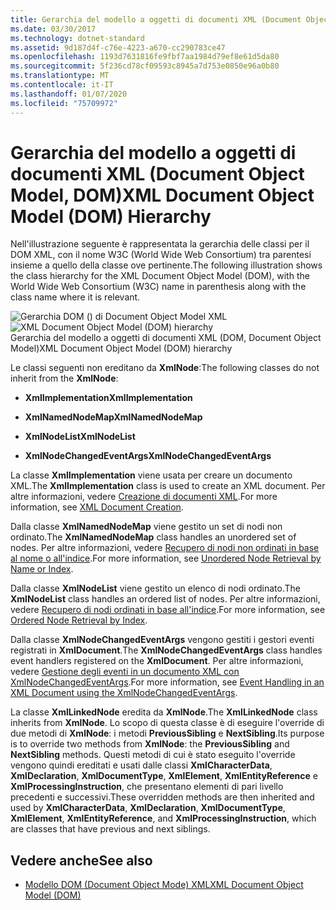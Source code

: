```yaml
---
title: Gerarchia del modello a oggetti di documenti XML (Document Object Model, DOM)
ms.date: 03/30/2017
ms.technology: dotnet-standard
ms.assetid: 9d187d4f-c76e-4223-a670-cc290783ce47
ms.openlocfilehash: 1193d7631816fe9fbf7aa1984d79ef8e61d5da80
ms.sourcegitcommit: 5f236cd78cf09593c8945a7d753e0850e96a0b80
ms.translationtype: MT
ms.contentlocale: it-IT
ms.lasthandoff: 01/07/2020
ms.locfileid: "75709972"
---
```

# <a name="xml-document-object-model-dom-hierarchy"></a><span data-ttu-id="e8808-102">Gerarchia del modello a oggetti di documenti XML (Document Object Model, DOM)</span><span class="sxs-lookup"><span data-stu-id="e8808-102">XML Document Object Model (DOM) Hierarchy</span></span>
<span data-ttu-id="e8808-103">Nell'illustrazione seguente è rappresentata la gerarchia delle classi per il DOM XML, con il nome W3C (World Wide Web Consortium) tra parentesi insieme a quello della classe ove pertinente.</span><span class="sxs-lookup"><span data-stu-id="e8808-103">The following illustration shows the class hierarchy for the XML Document Object Model (DOM), with the World Wide Web Consortium (W3C) name in parenthesis along with the class name where it is relevant.</span></span>  
  
 <span data-ttu-id="e8808-104">![Gerarchia DOM &#40;&#41; di Document Object Model XML](../../../../docs/standard/data/xml/media/dom-class-hierarchy.gif "Dom_class_hierarchy")</span><span class="sxs-lookup"><span data-stu-id="e8808-104">![XML Document Object Model &#40;DOM&#41; hierarchy](../../../../docs/standard/data/xml/media/dom-class-hierarchy.gif "Dom_class_hierarchy")</span></span>  
<span data-ttu-id="e8808-105">Gerarchia del modello a oggetti di documenti XML (DOM, Document Object Model)</span><span class="sxs-lookup"><span data-stu-id="e8808-105">XML Document Object Model (DOM) hierarchy</span></span>  
  
 <span data-ttu-id="e8808-106">Le classi seguenti non ereditano da **XmlNode**:</span><span class="sxs-lookup"><span data-stu-id="e8808-106">The following classes do not inherit from the **XmlNode**:</span></span>  
  
- <span data-ttu-id="e8808-107">**XmlImplementation**</span><span class="sxs-lookup"><span data-stu-id="e8808-107">**XmlImplementation**</span></span>  
  
- <span data-ttu-id="e8808-108">**XmlNamedNodeMap**</span><span class="sxs-lookup"><span data-stu-id="e8808-108">**XmlNamedNodeMap**</span></span>  
  
- <span data-ttu-id="e8808-109">**XmlNodeList**</span><span class="sxs-lookup"><span data-stu-id="e8808-109">**XmlNodeList**</span></span>  
  
- <span data-ttu-id="e8808-110">**XmlNodeChangedEventArgs**</span><span class="sxs-lookup"><span data-stu-id="e8808-110">**XmlNodeChangedEventArgs**</span></span>  
  
 <span data-ttu-id="e8808-111">La classe **XmlImplementation** viene usata per creare un documento XML.</span><span class="sxs-lookup"><span data-stu-id="e8808-111">The **XmlImplementation** class is used to create an XML document.</span></span> <span data-ttu-id="e8808-112">Per altre informazioni, vedere [Creazione di documenti XML](../../../../docs/standard/data/xml/xml-document-creation.md).</span><span class="sxs-lookup"><span data-stu-id="e8808-112">For more information, see [XML Document Creation](../../../../docs/standard/data/xml/xml-document-creation.md).</span></span>  
  
 <span data-ttu-id="e8808-113">Dalla classe **XmlNamedNodeMap** viene gestito un set di nodi non ordinato.</span><span class="sxs-lookup"><span data-stu-id="e8808-113">The **XmlNamedNodeMap** class handles an unordered set of nodes.</span></span> <span data-ttu-id="e8808-114">Per altre informazioni, vedere [Recupero di nodi non ordinati in base al nome o all'indice](../../../../docs/standard/data/xml/unordered-node-retrieval-by-name-or-index.md).</span><span class="sxs-lookup"><span data-stu-id="e8808-114">For more information, see [Unordered Node Retrieval by Name or Index](../../../../docs/standard/data/xml/unordered-node-retrieval-by-name-or-index.md).</span></span>  
  
 <span data-ttu-id="e8808-115">Dalla classe **XmlNodeList** viene gestito un elenco di nodi ordinato.</span><span class="sxs-lookup"><span data-stu-id="e8808-115">The **XmlNodeList** class handles an ordered list of nodes.</span></span> <span data-ttu-id="e8808-116">Per altre informazioni, vedere [Recupero di nodi ordinati in base all'indice](../../../../docs/standard/data/xml/ordered-node-retrieval-by-index.md).</span><span class="sxs-lookup"><span data-stu-id="e8808-116">For more information, see [Ordered Node Retrieval by Index](../../../../docs/standard/data/xml/ordered-node-retrieval-by-index.md).</span></span>  
  
 <span data-ttu-id="e8808-117">Dalla classe **XmlNodeChangedEventArgs** vengono gestiti i gestori eventi registrati in **XmlDocument**.</span><span class="sxs-lookup"><span data-stu-id="e8808-117">The **XmlNodeChangedEventArgs** class handles event handlers registered on the **XmlDocument**.</span></span> <span data-ttu-id="e8808-118">Per altre informazioni, vedere [Gestione degli eventi in un documento XML con XmlNodeChangedEventArgs](../../../../docs/standard/data/xml/event-handling-in-an-xml-document-using-the-xmlnodechangedeventargs.md).</span><span class="sxs-lookup"><span data-stu-id="e8808-118">For more information, see [Event Handling in an XML Document using the XmlNodeChangedEventArgs](../../../../docs/standard/data/xml/event-handling-in-an-xml-document-using-the-xmlnodechangedeventargs.md).</span></span>  
  
 <span data-ttu-id="e8808-119">La classe **XmlLinkedNode** eredita da **XmlNode**.</span><span class="sxs-lookup"><span data-stu-id="e8808-119">The **XmlLinkedNode** class inherits from **XmlNode**.</span></span> <span data-ttu-id="e8808-120">Lo scopo di questa classe è di eseguire l'override di due metodi di **XmlNode**: i metodi **PreviousSibling** e **NextSibling**.</span><span class="sxs-lookup"><span data-stu-id="e8808-120">Its purpose is to override two methods from **XmlNode**: the **PreviousSibling** and **NextSibling** methods.</span></span> <span data-ttu-id="e8808-121">Questi metodi di cui è stato eseguito l'override vengono quindi ereditati e usati dalle classi **XmlCharacterData**, **XmlDeclaration**, **XmlDocumentType**, **XmlElement**, **XmlEntityReference** e **XmlProcessingInstruction**, che presentano elementi di pari livello precedenti e successivi.</span><span class="sxs-lookup"><span data-stu-id="e8808-121">These overridden methods are then inherited and used by **XmlCharacterData**, **XmlDeclaration**, **XmlDocumentType**, **XmlElement**, **XmlEntityReference**, and **XmlProcessingInstruction**, which are classes that have previous and next siblings.</span></span>  
  
## <a name="see-also"></a><span data-ttu-id="e8808-122">Vedere anche</span><span class="sxs-lookup"><span data-stu-id="e8808-122">See also</span></span>

- [<span data-ttu-id="e8808-123">Modello DOM (Document Object Mode) XML</span><span class="sxs-lookup"><span data-stu-id="e8808-123">XML Document Object Model (DOM)</span></span>](../../../../docs/standard/data/xml/xml-document-object-model-dom.md)
